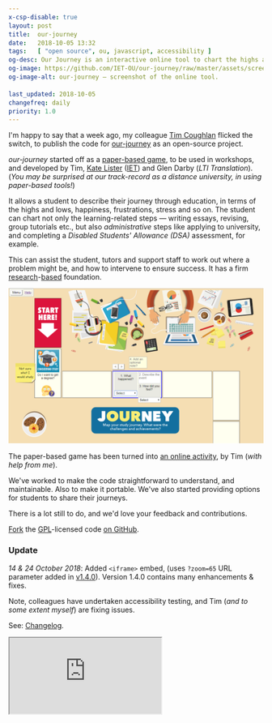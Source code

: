 ```yaml
---
x-csp-disable: true
layout: post
title:  our-journey
date:   2018-10-05 13:32
tags:   [ "open source", ou, javascript, accessibility ]
og-desc: Our Journey is an interactive online tool to chart the highs and lows of student journeys.
og-image: https://github.com/IET-OU/our-journey/raw/master/assets/screenshot-1.png
og-image-alt: our-journey — screenshot of the online tool.

last_updated: 2018-10-05
changefreq: daily
priority: 1.0
---
```


I'm happy to say that a week ago, my colleague [Tim Coughlan][tim] flicked the switch,
to publish the code for [our-journey][] as an open-source project.

_our-journey_ started off as a [paper-based game][download], to be used in workshops,
and developed by Tim, [Kate Lister][kate] ([IET][]) and Glen Darby (_LTI Translation_).
(_You may be surprised at our track-record as a distance university, in using paper-based tools!_)

It allows a student to describe their journey through education, in terms of the highs and lows,
happiness, frustrations, stress and so on.
The student can chart not only the learning-related steps — writing essays, revising, group tutorials etc.,
but also _administrative_ steps like applying to university, and completing a _Disabled Students' Allowance (DSA)_ assessment, for example.

This can assist the student, tutors and support staff to work out where a problem might be,
and how to intervene to ensure success.
It has a firm [research][oro]-[based][oro-2] foundation.
<!--([Coughlan & Lister, 2018][oro]; [Coughlan, Ullmann & Lister, 2017][oro-2])-->

[![Screenshot of the online tool][image]][our-journey]

The paper-based game has been turned into [an online activity][tool], by Tim (_with help from me_).

We've worked to make the code straightforward to understand, and maintainable.
Also to make it portable.
We've also started providing options for students to share their journeys.

There is a lot still to do, and we'd love your feedback and contributions.

[Fork][gh] the [GPL][]-licensed code [on GitHub][gh].

### Update

_14 & 24 October 2018_: Added `<iframe>` embed, (uses `?zoom=65` URL parameter added in [v1.4.0][log]).
Version 1.4.0 contains many enhancements & fixes.

Note, colleagues have undertaken accessibility testing, and Tim (_and to some extent myself_) are fixing issues.

See: [Changelog][log].

<iframe src="https://iet-ou.github.io/our-journey/tool/?zoom=65&embed=1&demo=1" allowfullscreen ></iframe>

<!-- [yt][] -->

[tim]: https://iet.open.ac.uk/people/tim.coughlan
[kate]: https://twitter.com/KateMarburg
[iet]: https://iet.open.ac.uk/
  "Institute of Educational Technology (IET), at The Open University."
[our-journey]: https://iet-ou.github.io/our-journey/ "our-journey"
[download]: https://iet-ou.github.io/our-journey/download.html "PDF downloads"
[tool]: https://iet-ou.github.io/our-journey/tool/?demo=1
[gh]: https://github.com/IET-OU/our-journey "'our-journey' on GitHub"
[gpl]: https://github.com/IET-OU/our-journey/blob/master/LICENSE.txt
  "GNU General Public License v3.0 [GPL-3.0+]"
[log]: https://github.com/IET-OU/our-journey/blob/master/docs/CHANGELOG.md
  "Changelog / release notes"

[oro]: https://oro.open.ac.uk/54760/
  "Paper: The accessibility of administrative processes: Assessing the impacts on students in higher education. Coughlan & Lister, 2018."
[oro-2]: https://oro.open.ac.uk/48991/
  "Paper: Understanding Accessibility as a Process through the Analysis of Feedback from Disabled Students. Coughlan, Ullmann & Lister, 2017."
[image]: https://github.com/IET-OU/our-journey/raw/master/assets/screenshot-1.png
[yt]: https://youtu.be/nbIWjdsZmm0?t=15643&t_end=17278&_EMBED_X_ME_ "OpenTEL Show & TEL Event - 6 Oct 2018 Day One (unlisted)"

[End]: //.
